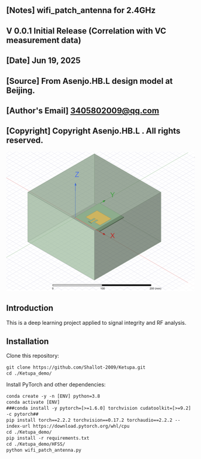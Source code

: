 ##  [Notes]  wifi_patch_antenna for 2.4GHz
##                 V 0.0.1  Initial Release (Correlation with VC measurement data)
##  [Date]  Jun 19, 2025
##  [Source] From Asenjo.HB.L design model at Beijing.
##  [Author's Email]  3405802009@qq.com
##  [Copyright]  Copyright Asenjo.HB.L . All rights reserved.

![Teaser image](.\assets\wifi_patch_antenna.bmp)




## Introduction
This is a deep learning project applied to signal integrity and RF analysis.

## Installation
 
Clone this repository:

```
git clone https://github.com/Shallot-2009/Ketupa.git
cd ./Ketupa_demo/
```



Install PyTorch and other dependencies:

```
conda create -y -n [ENV] python=3.8
conda activate [ENV]
###conda install -y pytorch=[>=1.6.0] torchvision cudatoolkit=[>=9.2] -c pytorch##
pip install torch==2.2.2 torchvision==0.17.2 torchaudio==2.2.2 --index-url https://download.pytorch.org/whl/cpu
cd ./Ketupa_demo/
pip install -r requirements.txt
cd ./Ketupa_demo/HFSS/
python wifi_patch_antenna.py
```
